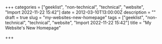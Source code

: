 +++
categories = ["geeklist", "non-technical", "technical", "website", "Import 2022-11-22 15:42"]
date = 2012-03-10T13:00:00Z
description = ""
draft = true
slug = "my-websites-new-homepage"
tags = ["geeklist", "non-technical", "technical", "website", "Import 2022-11-22 15:42"]
title = "My Website's New Homepage"

+++




